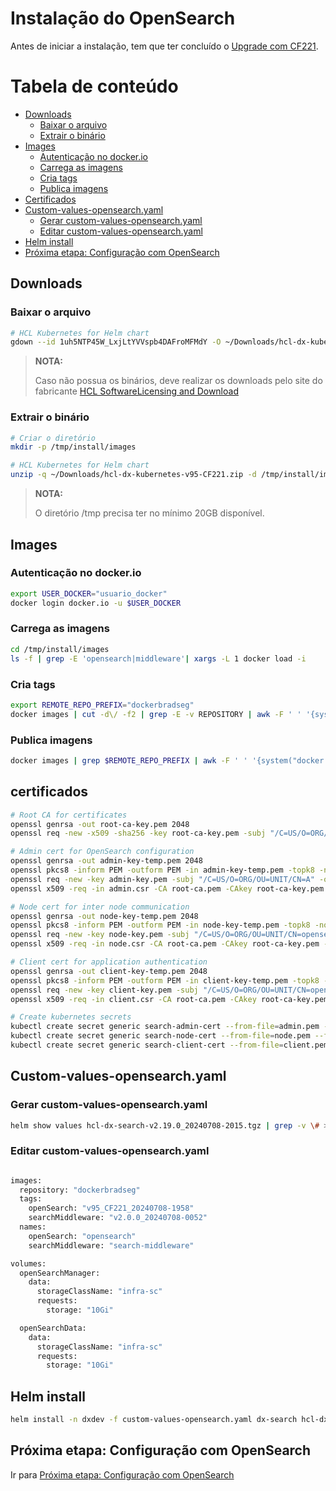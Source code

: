 # Instalação do OpenSearch
Antes de iniciar a instalação, tem que ter concluído o [Upgrade com CF221](docs/upgrade-cf221.md).

Tabela de conteúdo
==================

- [Downloads](#downloads)
  - [Baixar o arquivo](#baixar-o-arquivo)
  - [Extrair o binário](#extrair-o-binário)
- [Images](#images)
  - [Autenticação no docker.io](#autenticação-no-dockerio)
  - [Carrega as imagens](#carrega-as-imagens)
  - [Cria tags](#cria-tags)
  - [Publica imagens](#publica-imagens)
- [Certificados](#certificados)
- [Custom-values-opensearch.yaml](#custom-values-opensearchyaml)
  - [Gerar custom-values-opensearch.yaml](#gerar-custom-values-opensearchyaml)
  - [Editar custom-values-opensearch.yaml](#editar-custom-values-opensearchyaml)
- [Helm install](#helm-install)
- [Próxima etapa: Configuração com OpenSearch](#próxima-etapa-configuração-com-opensearch)

## Downloads

### Baixar o arquivo
```bash
# HCL Kubernetes for Helm chart
gdown --id 1uh5NTP45W_LxjLtYVVspb4DAFroMFMdY -O ~/Downloads/hcl-dx-kubernetes-v95-CF221.zip
```

>**NOTA:**
>
> Caso não possua os binários, deve realizar os downloads pelo site do fabricante [HCL SoftwareLicensing and Download](https://hclsoftware.flexnetoperations.com/flexnet/operationsportal/logon.do?logoff=true)

### Extrair o binário
```bash
# Criar o diretório
mkdir -p /tmp/install/images

# HCL Kubernetes for Helm chart
unzip -q ~/Downloads/hcl-dx-kubernetes-v95-CF221.zip -d /tmp/install/images
```
>**NOTA:**
>
> O diretório /tmp precisa ter no mínimo 20GB disponível.

## Images

### Autenticação no docker.io

```bash
export USER_DOCKER="usuario_docker"
docker login docker.io -u $USER_DOCKER
```

### Carrega as imagens
```bash
cd /tmp/install/images
ls -f | grep -E 'opensearch|middleware'| xargs -L 1 docker load -i
```

### Cria tags
```bash
export REMOTE_REPO_PREFIX="dockerbradseg"
docker images | cut -d\/ -f2 | grep -E -v REPOSITORY | awk -F ' ' '{system("docker tag " "dx/"$1 ":" $2 " $REMOTE_REPO_PREFIX/" $1 ":" $2) }'
```

### Publica imagens
```bash
docker images | grep $REMOTE_REPO_PREFIX | awk -F ' ' '{system("docker push " $1 ":" $2)}'
```

## certificados
```bash
# Root CA for certificates
openssl genrsa -out root-ca-key.pem 2048
openssl req -new -x509 -sha256 -key root-ca-key.pem -subj "/C=US/O=ORG/OU=UNIT/CN=opensearch" -out root-ca.pem -days 3650

# Admin cert for OpenSearch configuration
openssl genrsa -out admin-key-temp.pem 2048
openssl pkcs8 -inform PEM -outform PEM -in admin-key-temp.pem -topk8 -nocrypt -v1 PBE-SHA1-3DES -out admin-key.pem
openssl req -new -key admin-key.pem -subj "/C=US/O=ORG/OU=UNIT/CN=A" -out admin.csr
openssl x509 -req -in admin.csr -CA root-ca.pem -CAkey root-ca-key.pem -CAcreateserial -sha256 -out admin.pem -days 3650

# Node cert for inter node communication
openssl genrsa -out node-key-temp.pem 2048
openssl pkcs8 -inform PEM -outform PEM -in node-key-temp.pem -topk8 -nocrypt -v1 PBE-SHA1-3DES -out node-key.pem
openssl req -new -key node-key.pem -subj "/C=US/O=ORG/OU=UNIT/CN=opensearch-node" -out node.csr
openssl x509 -req -in node.csr -CA root-ca.pem -CAkey root-ca-key.pem -CAcreateserial -sha256 -out node.pem -days 3650

# Client cert for application authentication
openssl genrsa -out client-key-temp.pem 2048
openssl pkcs8 -inform PEM -outform PEM -in client-key-temp.pem -topk8 -nocrypt -v1 PBE-SHA1-3DES -out client-key.pem
openssl req -new -key client-key.pem -subj "/C=US/O=ORG/OU=UNIT/CN=opensearch-client" -out client.csr
openssl x509 -req -in client.csr -CA root-ca.pem -CAkey root-ca-key.pem -CAcreateserial -sha256 -out client.pem -days 3650

# Create kubernetes secrets
kubectl create secret generic search-admin-cert --from-file=admin.pem --from-file=admin-key.pem --from-file=root-ca.pem -n dxdev
kubectl create secret generic search-node-cert --from-file=node.pem --from-file=node-key.pem --from-file=root-ca.pem -n dxdev
kubectl create secret generic search-client-cert --from-file=client.pem --from-file=client-key.pem --from-file=root-ca.pem -n dxdev
```

## Custom-values-opensearch.yaml

### Gerar custom-values-opensearch.yaml
```bash
helm show values hcl-dx-search-v2.19.0_20240708-2015.tgz | grep -v \# > custom-values-opensearch.yaml
```

### Editar custom-values-opensearch.yaml
```bash

images:
  repository: "dockerbradseg"
  tags:
    openSearch: "v95_CF221_20240708-1958"
    searchMiddleware: "v2.0.0_20240708-0052"
  names:
    openSearch: "opensearch"
    searchMiddleware: "search-middleware"

volumes:
  openSearchManager:
    data:
      storageClassName: "infra-sc"
      requests:
        storage: "10Gi"

  openSearchData:
    data:
      storageClassName: "infra-sc"
      requests:
        storage: "10Gi"
```

## Helm install
```bash
helm install -n dxdev -f custom-values-opensearch.yaml dx-search hcl-dx-search-v2.19.0_20240708-2015.tgz
```

## Próxima etapa: Configuração com OpenSearch
Ir para [Próxima etapa: Configuração com OpenSearch](docs/setup-opensearch.md)

